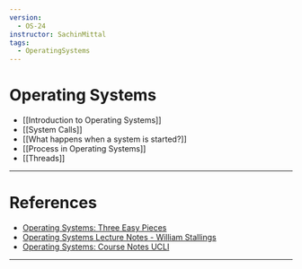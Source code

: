 ```yaml
---
version:
  - OS-24
instructor: SachinMittal
tags:
  - OperatingSystems
---
```

# Operating Systems
- [[Introduction to Operating Systems]]
- [[System Calls]]
- [[What happens when a system is started?]]
- [[Process in Operating Systems]]
- [[Threads]]

---
# References
- [Operating Systems: Three Easy Pieces](https://pages.cs.wisc.edu/~remzi/OSTEP/)
- [Operating Systems Lecture Notes - William Stallings](http://williamstallings.com/Extras/OS-Notes/notes.html)
- [Operating Systems: Course Notes UCLI](https://www.cs.uic.edu/~jbell/CourseNotes/OperatingSystems/index.html)

---
